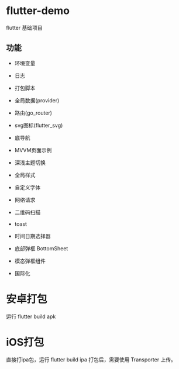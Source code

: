 # flutter-demo
flutter 基础项目

## 功能
* 环境变量
* 日志
* 打包脚本
* 全局数据(provider)
* 路由(go_router)
* svg图标(flutter_svg)
* 底导航
* MVVM页面示例
* 深浅主题切换
* 全局样式

* 自定义字体
* 网络请求
* 二维码扫描
* toast
* 时间日期选择器
* 底部弹框 BottomSheet
* 模态弹框组件
* 国际化

# 安卓打包
运行 flutter build apk

# iOS打包
直接打ipa包，运行 flutter build ipa
打包后，需要使用 Transporter 上传。